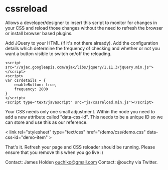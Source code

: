 # cssreload

Allows a developer/designer to insert this script to monitor for
changes in your CSS and reload those changes without the need to 
refresh the browser or install browser based plugins.

Add JQuery to your HTML (if it's not there already).  Add the configuration details
which determine the frequency of checking and whether or not you want a button
visible to switch on/off the reloading.

<!-- Requirement -->
	<script src="//ajax.googleapis.com/ajax/libs/jquery/1.11.3/jquery.min.js"></script>
	<script>
	var csrdetails = {
		enableButton: true,
		frequency: 2000
	}
	</script>
	<script type="text/javascript" src="js/cssreload.min.js"></script>
<!-- End Requirement -->


Your CSS needs only one small adjustment.  Within the <link> node you need to 
add a new attribute called "data-css-id".  This needs to be a unique ID so we
can store and use this as our reference.

< link rel="stylesheet" type="text/css" href="/demo/css/demo.css" data-css-id="demo-item" >

That's it.  Refresh your page and CSS reloader should be running.  Please ensure that you
remove this when you go live :)

Contact: James Holden <ouchiko@gmail.com>
Contact: @ouchy via Twitter.

